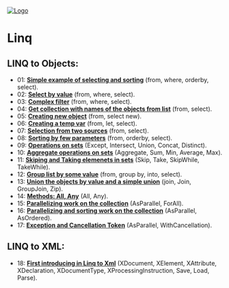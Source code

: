 [![Logo](https://raw.githubusercontent.com/ogycode/CSharpLinq/master/merch/logo.jpg)](https://github.com/ogycode/CSharpLinq)

# Linq

## LINQ to Objects:
 - 01: **[Simple example of selecting and sorting](https://github.com/ogycode/CSharpLinq/blob/master/src/CSharpLinq/Examples/Example1.cs)** (from, where, orderby, select).
 - 02: **[Select by value](https://github.com/ogycode/CSharpLinq/blob/master/src/CSharpLinq/Examples/Example2.cs)** (from, where, select).
 - 03: **[Complex filter](https://github.com/ogycode/CSharpLinq/blob/master/src/CSharpLinq/Examples/Example3.cs)** (from, where, select).
 - 04: **[Get collection with names of the objects from list](https://github.com/ogycode/CSharpLinq/blob/master/src/CSharpLinq/Examples/Example4.cs)** (from, select).
 - 05: **[Creating new object](https://github.com/ogycode/CSharpLinq/blob/master/src/CSharpLinq/Examples/Example5.cs)** (from, select new).
 - 06: **[Creating a temp var](https://github.com/ogycode/CSharpLinq/blob/master/src/CSharpLinq/Examples/Example6.cs)** (from, let, select).
 - 07: **[Selection from two sources](https://github.com/ogycode/CSharpLinq/blob/master/src/CSharpLinq/Examples/Example7.cs)** (from, select).
 - 08: **[Sorting by few parameters](https://github.com/ogycode/CSharpLinq/blob/master/src/CSharpLinq/Examples/Example8.cs)** (from, orderby, select).
 - 09: **[Operations on sets](https://github.com/ogycode/CSharpLinq/blob/master/src/CSharpLinq/Examples/Example9.cs)** (Except, Intersect, Union, Concat, Distinct).
 - 10: **[Aggregate operations on sets](https://github.com/ogycode/CSharpLinq/blob/master/src/CSharpLinq/Examples/Example10.cs)** (Aggregate, Sum, Min, Average, Max).
 - 11: **[Skiping and Taking elemenets in sets](https://github.com/ogycode/CSharpLinq/blob/master/src/CSharpLinq/Examples/Example11.cs)** (Skip, Take, SkipWhile, TakeWhile).
 - 12: **[Group list by some value](https://github.com/ogycode/CSharpLinq/blob/master/src/CSharpLinq/Examples/Example12.cs)** (from, group by, into, select).
 - 13: **[Union the objects by value and a simple union](https://github.com/ogycode/CSharpLinq/blob/master/src/CSharpLinq/Examples/Example13.cs)** (join, Join, GroupJoin, Zip).
 - 14: **[Methods: All, Any](https://github.com/ogycode/CSharpLinq/blob/master/src/CSharpLinq/Examples/Example14.cs)** (All, Any).
 - 15: **[Parallelizing work on the collection](https://github.com/ogycode/CSharpLinq/blob/master/src/CSharpLinq/Examples/Example15.cs)** (AsParallel, ForAll).
 - 16: **[Parallelizing and sorting work on the collection](https://github.com/ogycode/CSharpLinq/blob/master/src/CSharpLinq/Examples/Example16.cs)** (AsParallel, AsOrdered).
 - 17: **[Exception and Cancellation Token](https://github.com/ogycode/CSharpLinq/blob/master/src/CSharpLinq/Examples/Example17.cs)** (AsParallel, WithCancellation).

## LINQ to XML:
 - 18: **[First introducing in Linq to Xml](https://github.com/ogycode/CSharpLinq/blob/master/src/CSharpLinq/Examples/Example18.cs)** (XDocument, XElement, XAttribute, XDeclaration, XDocumentType, XProcessingInstruction, Save, Load, Parse).